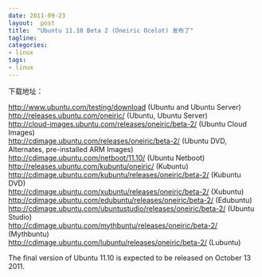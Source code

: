```yaml
---
date: 2011-09-23
layout:  post
title:  "Ubuntu 11.10 Beta 2 (Oneiric Ocelot) 发布了"
tagline:
categories:
- linux
tags:
- linux
---
```


下载地址：

<a href="http://www.ubuntu.com/testing/download">http://www.ubuntu.com/testing/download</a> (Ubuntu and Ubuntu Server)<br/>
<a href="http://releases.ubuntu.com/oneiric/">http://releases.ubuntu.com/oneiric/</a> (Ubuntu, Ubuntu Server)<br/>
<a href="http://cloud-images.ubuntu.com/releases/oneiric/beta-2/">http://cloud-images.ubuntu.com/releases/oneiric/beta-2/</a> (Ubuntu Cloud Images)<br/>
<a href="http://cdimage.ubuntu.com/releases/oneiric/beta-2/">http://cdimage.ubuntu.com/releases/oneiric/beta-2/</a> (Ubuntu DVD, Alternates, pre-installed ARM Images)<br/>
<a href="http://cdimage.ubuntu.com/netboot/11.10/">http://cdimage.ubuntu.com/netboot/11.10/</a> (Ubuntu Netboot)<br/>
<a href="http://releases.ubuntu.com/kubuntu/oneiric/">http://releases.ubuntu.com/kubuntu/oneiric/</a> (Kubuntu)<br/>
<a href="http://cdimage.ubuntu.com/kubuntu/releases/oneiric/beta-2/">http://cdimage.ubuntu.com/kubuntu/releases/oneiric/beta-2/</a> (Kubuntu DVD)<br/>
<a href="http://cdimage.ubuntu.com/xubuntu/releases/oneiric/beta-2/">http://cdimage.ubuntu.com/xubuntu/releases/oneiric/beta-2/</a> (Xubuntu)<br/>
<a href="http://cdimage.ubuntu.com/edubuntu/releases/oneiric/beta-2/">http://cdimage.ubuntu.com/edubuntu/releases/oneiric/beta-2/</a> (Edubuntu)<br/>
<a href="http://cdimage.ubuntu.com/ubuntustudio/releases/oneiric/beta-2/">http://cdimage.ubuntu.com/ubuntustudio/releases/oneiric/beta-2/</a> (Ubuntu Studio)<br/>
<a href="http://cdimage.ubuntu.com/mythbuntu/releases/oneiric/beta-2/">http://cdimage.ubuntu.com/mythbuntu/releases/oneiric/beta-2/</a> (Mythbuntu)<br/>
<a href="http://cdimage.ubuntu.com/lubuntu/releases/oneiric/beta-2/">http://cdimage.ubuntu.com/lubuntu/releases/oneiric/beta-2/</a> (Lubuntu)<br/>

The final version of Ubuntu 11.10 is expected to be released on October 13 2011.
